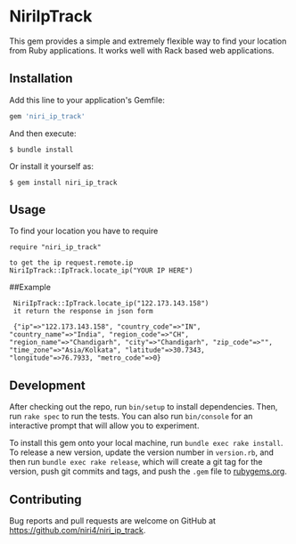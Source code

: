 # NiriIpTrack

<!-- Welcome to your new gem! In this directory, you'll find the files you need to be able to package up your Ruby library into a gem. Put your Ruby code in the file `lib/niri_ip_track`. To experiment with that code, run `bin/console` for an interactive prompt.

Todo: Delete this and the text above, and describe your gem -->
This gem provides a simple and extremely flexible way to find your location from Ruby applications. It works well with Rack based web applications.


## Installation

Add this line to your application's Gemfile:

```ruby
gem 'niri_ip_track'
```

And then execute:

    $ bundle install

Or install it yourself as:

    $ gem install niri_ip_track

## Usage
To find your location you have to require

    require "niri_ip_track"

    to get the ip request.remote.ip
    NiriIpTrack::IpTrack.locate_ip("YOUR IP HERE")

##Example

     NiriIpTrack::IpTrack.locate_ip("122.173.143.158")
     it return the response in json form

     {"ip"=>"122.173.143.158", "country_code"=>"IN", "country_name"=>"India", "region_code"=>"CH", "region_name"=>"Chandigarh", "city"=>"Chandigarh", "zip_code"=>"", "time_zone"=>"Asia/Kolkata", "latitude"=>30.7343, "longitude"=>76.7933, "metro_code"=>0}

<!-- TOdO: Write usage instructions here -->

## Development

After checking out the repo, run `bin/setup` to install dependencies. Then, run `rake spec` to run the tests. You can also run `bin/console` for an interactive prompt that will allow you to experiment.

To install this gem onto your local machine, run `bundle exec rake install`. To release a new version, update the version number in `version.rb`, and then run `bundle exec rake release`, which will create a git tag for the version, push git commits and tags, and push the `.gem` file to [rubygems.org](https://rubygems.org).

## Contributing

Bug reports and pull requests are welcome on GitHub at https://github.com/niri4/niri_ip_track.
